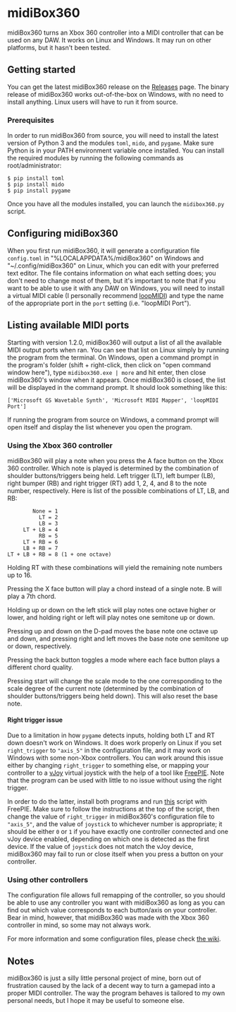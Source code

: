 # midiBox360

midiBox360 turns an Xbox 360 controller into a MIDI controller that can be used
on any DAW. It works on Linux and Windows. It may run on other platforms, but it
hasn't been tested.

## Getting started

You can get the latest midiBox360 release on the
[Releases](https://github.com/quotepilgrim/midibox360/releases) page. The binary
release of midiBox360 works out-of-the-box on Windows, with no need to install
anything. Linux users will have to run it from source.

### Prerequisites

In order to run midiBox360 from source, you will need to install the latest
version of Python 3 and the modules `toml`, `mido`, and `pygame`. Make sure
Python is in your PATH environment variable once installed. You can install the
required modules by running the following commands as root/administrator:

```
$ pip install toml
$ pip install mido
$ pip install pygame
```

Once you have all the modules installed, you can launch the `midibox360.py`
script.

## Configuring midiBox360

When you first run midiBox360, it will generate a configuration file
`config.toml` in "%LOCALAPPDATA%/midiBox360" on Windows and
"~/.config/midiBox360" on Linux, which you can edit with your preferred text
editor. The file contains information on what each setting does; you don't need
to change most of them, but it's important to note that if you want to be able
to use it with any DAW on Windows, you will need to install a virtual MIDI cable
(I personally recommend [loopMIDI][1]) and type the name of the appropriate port
in the `port` setting (i.e. "loopMIDI Port").

## Listing available MIDI ports

Starting with version 1.2.0, midiBox360 will output a list of all the available
MIDI output ports when ran. You can see that list on Linux simply by running the
program from the terminal. On Windows, open a command prompt in the program's
folder (shift + right-click, then click on "open command window here"), type
`midibox360.exe | more` and hit enter, then close midiBox360's window when it
appears. Once midiBox360 is closed, the list will be displayed in the command
prompt. It should look something like this:

`['Microsoft GS Wavetable Synth', 'Microsoft MIDI Mapper', 'loopMIDI Port']`

If running the program from source on Windows, a command prompt will open itself
and display the list whenever you open the program.

### Using the Xbox 360 controller

midiBox360 will play a note when you press the A face button on the Xbox 360
controller. Which note is played is determined by the combination of shoulder
buttons/triggers being held. Left trigger (LT), left bumper (LB), right bumper
(RB) and right trigger (RT) add 1, 2, 4, and 8 to the note number, respectively.
Here is list of the possible combinations of LT, LB, and RB:

```
        None = 1
          LT = 2
          LB = 3
     LT + LB = 4
          RB = 5
     LT + RB = 6
     LB + RB = 7
LT + LB + RB = 8 (1 + one octave)
```

Holding RT with these combinations will yield the remaining note numbers up
to 16.

Pressing the X face button will play a chord instead of a single note. B will
play a 7th chord.

Holding up or down on the left stick will play notes one octave higher or lower,
and holding right or left will play notes one semitone up or down.

Pressing up and down on the D-pad moves the base note one octave up and down,
and pressing right and left moves the base note one semitone up or down,
respectively.

Pressing the back button toggles a mode where each face
button plays a different chord quality.

Pressing start will change the scale mode to the one
corresponding to the scale degree of the current note (determined by the
combination of shoulder buttons/triggers being held down).
This will also reset the base note.

#### Right trigger issue

Due to a limitation in how `pygame` detects inputs, holding both LT and RT down
doesn't work on Windows. It does work properly on Linux if you set
`right_trigger` to `"axis_5"` in the configuration file, and it may work on
Windows with some non-Xbox controllers. You can work around this issue either
by changing `right_trigger` to something else, or mapping your controller to a
[vJoy][2] virtual joystick with the help of a tool like [FreePIE][3]. Note that
the program can be used with little to no issue without using the right trigger.

In order to do the latter, install both programs and run [this][4] script with
FreePIE. Make sure to follow the instructions at the top of the script, then
change the value of `right_trigger` in midiBox360's configuration file to
`"axis_5"`, and the value of `joystick` to whichever number is appropriate; it
should be either `0` or `1` if you have exactly one controller connected and one
vJoy device enabled, depending on which one is detected as the first device. If
the value of `joystick` does not match the vJoy device, midiBox360 may fail
to run or close itself when you press a button on your controller.

### Using other controllers

The configuration file allows full remapping of the controller, so you should be
able to use any controller you want with midiBox360 as long as you can find out
which value corresponds to each button/axis on your controller. Bear in mind,
however, that midiBox360 was made with the Xbox 360 controller in mind, so some
may not always work.

For more information and some configuration files, please check [the wiki][5].

## Notes

midiBox360 is just a silly little personal project of mine, born out of
frustration caused by the lack of a decent way to turn a gamepad into a proper
MIDI controller. The way the program behaves is tailored to my own personal
needs, but I hope it may be useful to someone else.

[1]: https://www.tobias-erichsen.de/software/loopmidi.html
[2]: http://vjoystick.sourceforge.net/site/
[3]: https://andersmalmgren.github.io/FreePIE/
[4]: https://pastebin.com/Gh8dCztf
[5]: https://github.com/quotepilgrim/midibox360/wiki
